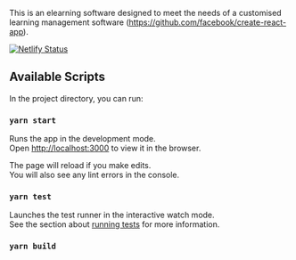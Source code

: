 This is an elearning software designed to meet the needs of a customised learning management software (https://github.com/facebook/create-react-app).

[![Netlify Status](https://api.netlify.com/api/v1/badges/677a100f-bcf1-453a-85b3-377469be8d48/deploy-status)](https://app.netlify.com/sites/modest-minsky-1a614f/deploys)

## Available Scripts

In the project directory, you can run:

### `yarn start`

Runs the app in the development mode.<br />
Open [http://localhost:3000](http://localhost:3000) to view it in the browser.

The page will reload if you make edits.<br />
You will also see any lint errors in the console.

### `yarn test`

Launches the test runner in the interactive watch mode.<br />
See the section about [running tests](https://facebook.github.io/create-react-app/docs/running-tests) for more information.

### `yarn build`



